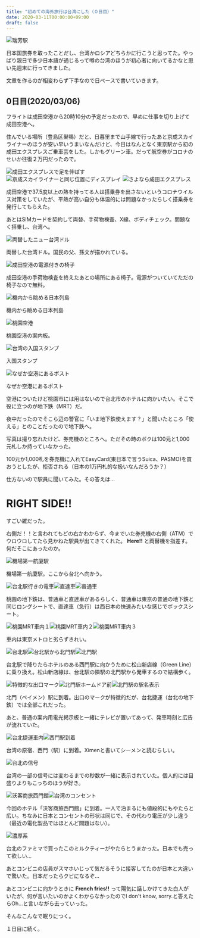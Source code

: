 ```yaml
---
title: "初めての海外旅行は台湾にした（０日目）"
date: 2020-03-11T00:00:00+09:00
draft: false
---
```


![瑞芳駅](/img/taiwan-travel-1//ruifang-plate.jpg "瑞芳駅")

日本国旅券を取ったことだし、台湾かロシアどちらかに行こうと思ってた。やっぱり親日で多少日本語が通じるって噂の台湾のほうが初心者に向いてるかなと思い先週末に行ってきました。

文章を作るのが相変わらず下手なので日ベースで書いていきます。

## 0日目(2020/03/06)
フライトは成田空港から20時10分の予定だったので、早めに仕事を切り上げて成田空港へ。

住んでいる場所（豊島区巣鴨）だと、日暮里まで山手線で行ったあと京成スカイライナーのほうが安い早いうまいなんだけど、今日はなんとなく東京駅から初の成田エクスプレスご乗車芸をした。しかもグリーン車。だって航空券がコロナのせいか往復２万円だったので。

![成田エクスプレスで足を伸ばす](/img/taiwan-travel-1//nex1.jpg "成田エクスプレスで足を伸ばす")
![京成スカイライナーと同じ位置にディスプレイ](/img/taiwan-travel-1//nex2.jpg "京成スカイライナーと同じ位置にディスプレイ")
![さよなら成田エクスプレス](/img/taiwan-travel-1//nex3.jpg "さよなら成田エクスプレス")

成田空港で37.5度以上の熱を持ってる人は搭乗券を出さないというコロナウイルス対策をしていたが、平熱が高い自分も体温的には問題なかったらしく搭乗券を発行してもらえた。

あとはSIMカードを契約して両替、手荷物検査、X線、ボディチェック。問題なく搭乗し、台湾へ。

![両替したニュー台湾ドル](/img/taiwan-travel-1//twd.jpg "両替したニュー台湾ドル")

両替した台湾ドル。国民の父、孫文が描かれている。

![成田空港の電源付きの椅子](/img/taiwan-travel-1//nrt-chair.jpg "成田空港の電源付きの椅子")

成田空港の手荷物検査を終えたあとの場所にある椅子。電源がついていてただの椅子なので無料。

![機内から眺める日本列島](/img/taiwan-travel-1//in-plane.jpg "機内から眺める日本列島")

機内から眺める日本列島

![桃園空港](/img/taiwan-travel-1//taoyuan-airport-first.jpg "桃園空港")

桃園空港の案内板。

![台湾の入国スタンプ](/img/taiwan-travel-1//taiwan-stamp.jpg "台湾の入国スタンプ")

入国スタンプ

![なぜか空港にあるポスト](/img/taiwan-travel-1//taoyuan-airport-post.jpg "なぜか空港にあるポスト")

なぜか空港にあるポスト

空港についたけど桃園市には用はないので台北市のホテルに向かいたい。そこで役に立つのが地下鉄（MRT）だ。

夜中だったのでそこら辺の警官に「いま地下鉄使えます？」と聞いたところ「使える」とのことだったので地下鉄へ。

写真は撮り忘れたけど、券売機のところへ。ただその時のボクは100元と1,000元札しか持っていなかった。

100元か1,000札を券売機に入れてEasyCard(東日本で言うSuica、PASMO)を買おうとしたが、拒否される（日本の1万円札的な扱いなんだろうか？）

仕方ないので駅員に聞いてみた。その答えは...

# **RIGHT SIDE!!**

すごい雑だった。

右側だ！！と言われてもどの右かわからず、今までいた券売機の右側（ATM）でウロウロしてたら見かねた駅員が出てきてくれた。 **Here!!** と両替機を指差す。何だそこにあったのか。

![機場第一航廈駅](/img/taiwan-travel-1//taoyuan-a12-first.jpg "機場第一航廈駅")

機場第一航廈駅。ここから台北へ向かう。

![台北駅行きの電車](/img/taiwan-travel-1//taoyuan-subway-for-taipei.jpg "台北駅行きの電車")![直達車](/img/taiwan-travel-1//taoyuan-subway-express-train.jpg "直達車")![普通車](/img/taiwan-travel-1//taoyuan-subway-commuter-train.jpg "普通車")

桃園の地下鉄は、普通車と直達車があるらしく、普通車は東京の普通の地下鉄と同じロングシートで、直達車（急行）は西日本の快速みたいな感じでボックスシート。

![桃園MRT車内１](/img/taiwan-travel-1//taoyuan-subway-inside-a-car-1.jpg "桃園MRT車内１")![桃園MRT車内２](/img/taiwan-travel-1//taoyuan-subway-inside-a-car-2.jpg "桃園MRT車内２")![桃園MRT車内３](/img/taiwan-travel-1//taoyuan-subway-inside-a-car-3.jpg "桃園MRT車内３")

車内は東京メトロと劣らずきれい。

![台北駅](/img/taiwan-travel-1//taipei-main-station-first.jpg "台北駅")![台北駅から北門駅](/img/taiwan-travel-1//taipei-main-station-to-beimen-station-first.jpg "台北駅から北門駅")![北門駅](/img/taiwan-travel-1//beimen-station-first.jpg "台北駅")

台北駅で降りたらホテルのある西門駅に向かうために松山新店線（Green Line）に乗り換え。松山新店線は、台北駅の隣駅の北門駅から発車するので結構歩く。

![特徴的な出口マーク](/img/taiwan-travel-1//exit.jpg "特徴的な出口マーク")![北門駅ホームドア前](/img/taiwan-travel-1//beimen-station-first2.jpg "北門駅ホームドア前")![北門駅の駅名表示](/img/taiwan-travel-1//beimen-station-first3.jpg "北門駅の駅名表示")

北門（ベイメン）駅に到着。出口のマークが特徴的だが、台北捷運（台北の地下鉄）では全部これだった。

あと、普通の案内用電光掲示板と一緒にテレビが置いてあって、発車時刻と広告が流れていた。

![台北捷運車内](/img/taiwan-travel-1//taipei-subway-inside-a-car-1.jpg "台北捷運車内")![西門駅到着](/img/taiwan-travel-1//ximen-station-first.jpg "西門駅到着")

台湾の原宿、西門（駅）に到着。Ximenと書いてシーメンと読むらしい。

![台北の信号](/img/taiwan-travel-1//taipei-signal.jpg "台北の信号")

台湾の一部の信号には変わるまでの秒数が一緒に表示されていた。個人的には目盛りよりもこっちのほうが好き。

![沃客商旅西門館](/img/taiwan-travel-1//walker-hotel.jpg "沃客商旅西門館")![台湾のコンセント](/img/taiwan-travel-1//taiwan-outlet.jpg "台湾のコンセント")

今回のホテル「沃客商旅西門館」に到着。一人で泊まるにも値段的にもやたらと広い。ちなみに日本とコンセントの形状は同じで、その代わり電圧が少し違う（最近の電化製品ではほとんど問題はない）。

![濃厚系](/img/taiwan-travel-1//convenience-milktea.jpg "濃厚系")

台北のファミマで買ったこのミルクティーがやたらとうまかった。日本でも売って欲しい...

あとコンビニの店員がスマホいじって気だるそうに接客してたのが日本と大違いで驚いた。日本だったらクビになるぞ...

あとコンビニに向かうときに **French fries!!** って陽気に話しかけてきた白人がいたが、何が言いたいのかよくわからなかったのでI don't know, sorry.と答えたらOh...と言いながら去っていった。

そんなこんなで眠りにつく。

１日目に続く。